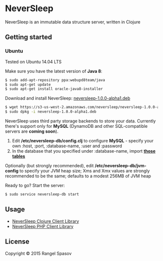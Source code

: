 # NeverSleep

NeverSleep is an immutable data structure server, written in Clojure


## Getting started

### Ubuntu

Tested on Ubuntu 14.04 LTS

Make sure you have the latest version of **Java 8**:

```sh
$ sudo add-apt-repository ppa:webupd8team/java
$ sudo apt-get update
$ sudo apt-get install oracle-java8-installer
```

Download and install NeverSleep:
[neversleep-1.0.0-alpha1.deb](https://s3-us-west-2.amazonaws.com/neversleep/neversleep-1.0.0-alpha1.deb)

```sh
$ wget https://s3-us-west-2.amazonaws.com/neversleep/neversleep-1.0.0-alpha1.deb
$ sudo dpkg -i neversleep-1.0.0-alpha1.deb
```

NeverSleep uses third party storage backends to store your data.
Currently there's support only for **MySQL** (DynamoDB and other SQL-compatible servers are **coming soon**).

1. Edit **/etc/neversleep-db/config.clj** to configure **MySQL** - specify your own :host, :port, :database-name, :user and :password
2. In the database that you specified under :database-name, import **[those tables](https://github.com/raspasov/neversleep/blob/d5cafea8b995396d1d120576c0c7ed1f658b753d/mysql-schema.sql)**

Optionally (but strongly recommended), edit **/etc/neversleep-db/jvm-config** to specify your JVM heap size; Xms and Xmx values are strongly recommended to be the same; defaults to a modest 256MB of JVM heap


Ready to go? Start the server:

```sh
$ sudo service neversleep-db start
```

## Usage

- [NeverSleep Clojure Client Library](https://github.com/raspasov/neversleep-clojure-client)
- [NeverSleep PHP Client Library](https://github.com/raspasov/neversleep-php-client)

## License

Copyright © 2015 Rangel Spasov

